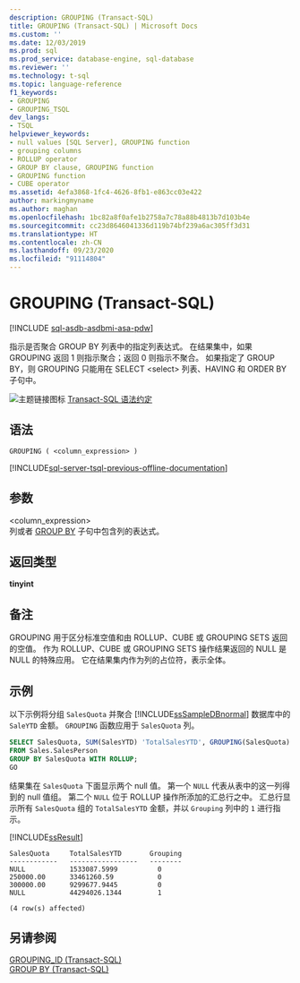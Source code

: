 ```yaml
---
description: GROUPING (Transact-SQL)
title: GROUPING (Transact-SQL) | Microsoft Docs
ms.custom: ''
ms.date: 12/03/2019
ms.prod: sql
ms.prod_service: database-engine, sql-database
ms.reviewer: ''
ms.technology: t-sql
ms.topic: language-reference
f1_keywords:
- GROUPING
- GROUPING_TSQL
dev_langs:
- TSQL
helpviewer_keywords:
- null values [SQL Server], GROUPING function
- grouping columns
- ROLLUP operator
- GROUP BY clause, GROUPING function
- GROUPING function
- CUBE operator
ms.assetid: 4efa3868-1fc4-4626-8fb1-e863cc03e422
author: markingmyname
ms.author: maghan
ms.openlocfilehash: 1bc82a8f0afe1b2758a7c78a88b4813b7d103b4e
ms.sourcegitcommit: cc23d8646041336d119b74bf239a6ac305ff3d31
ms.translationtype: HT
ms.contentlocale: zh-CN
ms.lasthandoff: 09/23/2020
ms.locfileid: "91114804"
---
```

# <a name="grouping-transact-sql"></a>GROUPING (Transact-SQL)
[!INCLUDE [sql-asdb-asdbmi-asa-pdw](../../includes/applies-to-version/sql-asdb-asdbmi-asa.md)]

  指示是否聚合 GROUP BY 列表中的指定列表达式。 在结果集中，如果 GROUPING 返回 1 则指示聚合；返回 0 则指示不聚合。 如果指定了 GROUP BY，则 GROUPING 只能用在 SELECT \<select> 列表、HAVING 和 ORDER BY 子句中。  
  
 ![主题链接图标](../../database-engine/configure-windows/media/topic-link.gif "“主题链接”图标") [Transact-SQL 语法约定](../../t-sql/language-elements/transact-sql-syntax-conventions-transact-sql.md)  
  
## <a name="syntax"></a>语法  
  
```syntaxsql
GROUPING ( <column_expression> )  
```  
  
[!INCLUDE[sql-server-tsql-previous-offline-documentation](../../includes/sql-server-tsql-previous-offline-documentation.md)]

## <a name="arguments"></a>参数
 \<column_expression>  
 列或者 [GROUP BY](../../t-sql/queries/select-group-by-transact-sql.md) 子句中包含列的表达式。  
  
## <a name="return-types"></a>返回类型  
 **tinyint**  
  
## <a name="remarks"></a>备注  
 GROUPING 用于区分标准空值和由 ROLLUP、CUBE 或 GROUPING SETS 返回的空值。 作为 ROLLUP、CUBE 或 GROUPING SETS 操作结果返回的 NULL 是 NULL 的特殊应用。 它在结果集内作为列的占位符，表示全体。  
  
## <a name="examples"></a>示例  
 以下示例将分组 `SalesQuota` 并聚合 [!INCLUDE[ssSampleDBnormal](../../includes/sssampledbnormal-md.md)] 数据库中的 `SaleYTD` 金额。 `GROUPING` 函数应用于 `SalesQuota` 列。  
  
```sql 
SELECT SalesQuota, SUM(SalesYTD) 'TotalSalesYTD', GROUPING(SalesQuota) AS 'Grouping'  
FROM Sales.SalesPerson  
GROUP BY SalesQuota WITH ROLLUP;  
GO  
```  
  
 结果集在 `SalesQuota` 下面显示两个 null 值。 第一个 `NULL` 代表从表中的这一列得到的 null 值组。 第二个 `NULL` 位于 ROLLUP 操作所添加的汇总行之中。 汇总行显示所有 `SalesQuota` 组的 `TotalSalesYTD` 金额，并以 `Grouping` 列中的 `1` 进行指示。  
  
 [!INCLUDE[ssResult](../../includes/ssresult-md.md)]  
  
 ```
 SalesQuota     TotalSalesYTD       Grouping  
------------   -----------------   --------  
NULL           1533087.5999          0  
250000.00      33461260.59           0  
300000.00      9299677.9445          0  
NULL           44294026.1344         1  

(4 row(s) affected)
```  
  
## <a name="see-also"></a>另请参阅  
 [GROUPING_ID (Transact-SQL)](../../t-sql/functions/grouping-id-transact-sql.md)   
 [GROUP BY (Transact-SQL)](../../t-sql/queries/select-group-by-transact-sql.md)  
  
  
